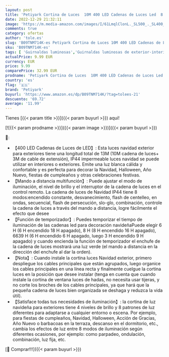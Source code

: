 ```yaml
---
layout: post
title: 'Petiyark Cortina de Luces  10M 400 LED Cadenas de Luces Led  8 Modos  IP44 Impermeable Guirnaldas Luces  Luces de Navidad Blanco Cálido con Control Remoto Perfectas para Decorar Jardín  Aleros  Patios'
date: 2022-12-29 21:32:11
image: 'https://m.media-amazon.com/images/I/61LmqlClonL._SL500_._SL400_.jpg'
comments: true
category: ofertas
author: 'tole.es'
slug: 'B09TNM714K-es Petiyark Cortina de Luces 10M 400 LED Cadenas de Luces Led...'
sku: 'B09TNM714K-es'
tags: [ 'Guirnaldas luminosas','Guirnaldas luminosas de exterior-interior','Iluminación','navidad','petiyark','🇪🇸', ]
actualPrice: 9.99 EUR
currency: EUR
price: 9.99
comparePrice: 32.99 EUR
prodname: 'Petiyark Cortina de Luces  10M 400 LED Cadenas de Luces Led  8 Modos  IP44 Impermeable Guirnaldas Luces  Luces de Navidad Blanco Cálido con Control Remoto Perfectas para Decorar Jardín  Aleros  Patios'
country: 'es'
flag: '🇪🇸'
brand: 'Petiyark'
buyurl: 'https://www.amazon.es/dp/B09TNM714K/?tag=tolees-21'
descuento: '69.72'
average: '11.99'
---
```


Tienes [{{< param title >}}]({{< param buyurl >}}) aqui!

[![{{< param prodname >}}]({{< param image >}})]({{< param buyurl >}})

🔎:

- 【400 LED Cadenas de Luces de LED】: Esta luces navidad exterior para exteriores tiene una longitud total de 13M (10M cadena de luces+ 3M de cable de extensión), IP44 impermeable luces navidad se puede utilizar en interiores o exteriores. Emite una luz blanca cálida y confortable y es perfecta para decorar la Navidad, Halloween, Año Nuevo, fiestas de cumpleaños y otras celebraciones festivas.
- 【Mando a distancia multifunción】: Puede ajustar el modo de iluminación, el nivel de brillo y el interruptor de la cadena de luces en el control remoto. La cadena de luces de Navidad IP44 tiene 8 modos:encendido constante, desvanecimiento, flash de centelleo, en ondas, secuencial, flash de persecución, slo-glo, combinación, controle la cadena de luces a través del mando a distancia, logre fácilmente el efecto que desee
- 【Función de temporizador】: Puedes temporizar el tiempo de iluminación de las cadenas led para decoración navideñaPuede elegir 6 H (6 H encendido 18 H apagado), 8 H (8 H encendido 16 H apagado), 6639 H (6 H encendido 6 H apagado, luego 3 H encendido 9 H apagado) y cuando encienda la función de temporizador el enchufe de la cadena de luces mostrará una luz verde (el mando a distancia en la dirección del enchufe al dar la orden).
- 【Nota】: Cuando instale la cortina luces Navidad exterior, primero despliegue los cables principales que están agrupados, luego organice los cables principales en una línea recta y finalmente cuelgue la cortina luces en la posición que desee instalar (tenga en cuenta que cuando instale la cortina de ventana luces de hadas, no necesita usar tijeras, y no corte los broches de los cables principales, ya que hará que la pequeña cadena de luces bien organizada se deshaga y reduzca la vida útil).
- 【Satisface todas tus necesidades de iluminación】: la cortina de luz navideña para exteriores tiene 4 niveles de brillo y 8 patrones de luz diferentes para adaptarse a cualquier entorno o escena. Por ejemplo, para fiestas de cumpleaños, Navidad, Halloween, Acción de Gracias, Año Nuevo o barbacoas en la terraza, descanso en el dormitorio, etc., cambia los efectos de luz entre 8 modos de iluminación según diferentes ocasiones, por ejemplo: como parpadeo, ondulación, combinación, luz fija, etc.

[🛒 Comprar!!!]({{< param buyurl >}})
